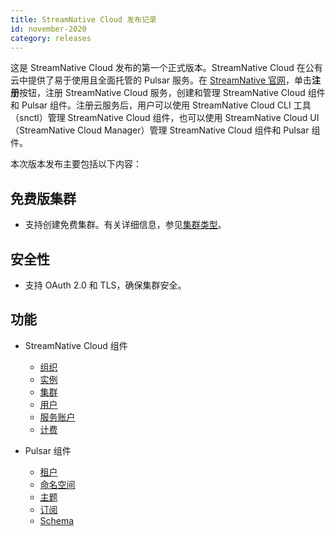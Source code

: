 ```yaml
---
title: StreamNative Cloud 发布记录
id: november-2020
category: releases
---
```


这是 StreamNative Cloud 发布的第一个正式版本。StreamNative Cloud 在公有云中提供了易于使用且全面托管的 Pulsar 服务。在 [StreamNative 官网](https://streamnative.io/)，单击**注册**按钮，注册 StreamNative Cloud 服务，创建和管理 StreamNative Cloud 组件和 Pulsar 组件。注册云服务后，用户可以使用 StreamNative Cloud CLI 工具（snctl）管理 StreamNative Cloud 组件，也可以使用 StreamNative Cloud UI（StreamNative Cloud Manager）管理 StreamNative Cloud 组件和 Pulsar 组件。

本次版本发布主要包括以下内容：

## 免费版集群

- 支持创建免费集群。有关详细信息，参见[集群类型](/concepts/concepts.md#集群类型)。

## 安全性

- 支持 OAuth 2.0 和 TLS，确保集群安全。

## 功能

- StreamNative Cloud 组件
  - [组织](/concepts/concepts.md#组织)
  - [实例](/concepts/concepts.md#实例)
  - [集群](/concepts/concepts.md#集群)
  - [用户](/concepts/concepts.md#用户)
  - [服务账户](/concepts/concepts.md#服务账户)
  - [计费](/billing.md)

- Pulsar 组件

  - [租户](/concepts/concepts.md#租户)
  - [命名空间](/concepts/concepts.md#命名空间)
  - [主题](/concepts/concepts.md#主题)
  - [订阅](/concepts/concepts.md#订阅)
  - [Schema](/concepts/concepts.md#schema)